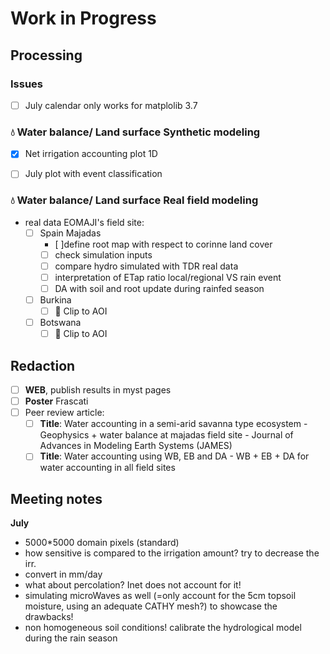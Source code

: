 # Work in Progress


## Processing

### Issues 
- [ ] July calendar only works for matplolib 3.7

### 💧 Water balance/ Land surface **Synthetic** modeling
- [x] Net irrigation accounting plot 1D
- [ ] July plot with event classification


### 💧 Water balance/ Land surface **Real field** modeling
- real data EOMAJI's field site:
  - [ ] Spain Majadas
    - [ ]define root map with respect to corinne land cover
    - [ ] check simulation inputs
    - [ ] compare hydro simulated with TDR real data
    - [ ] interpretation of ETap ratio local/regional VS rain event
    - [ ] DA with soil and root update during rainfed season

  - [ ] Burkina
    - [ ] 📌 Clip to AOI
  - [ ] Botswana
     - [ ] 📌 Clip to AOI

## Redaction
- [ ] **WEB**, publish results in myst pages
- [ ] **Poster** Frascati
- [ ] Peer review article:
  - [ ] **Title**: Water accounting in a semi-arid savanna type ecosystem
        - Geophysics + water balance at majadas field site
        - Journal of Advances in Modeling Earth Systems (JAMES) 
  - [ ] **Title**: Water accounting using WB, EB and DA
        - WB + EB + DA for water accounting in all field sites

## Meeting notes

**July**
- 5000*5000 domain pixels (standard)
- how sensitive is compared to the irrigation amount? try to decrease the irr.
- convert in mm/day
- what about percolation? Inet does not account for it!
- simulating microWaves as well (=only account for the 5cm topsoil moisture, using an adequate CATHY mesh?) to showcase the drawbacks!
- non homogeneous soil conditions! calibrate the hydrological model during the rain season

